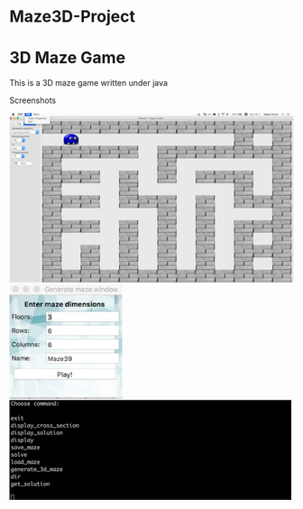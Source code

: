 # Maze3D-Project

# 3D Maze Game

This is a 3D maze game written under java

Screenshots

<img src="https://github.com/hagay3/Maze3D-Project/blob/master/images/main.png" width="600">


<img src="https://github.com/hagay3/Maze3D-Project/blob/master/images/Generate.png" width="200">


<img src="https://github.com/hagay3/Maze3D-Project/blob/master/images/CLI.png" width="500">

